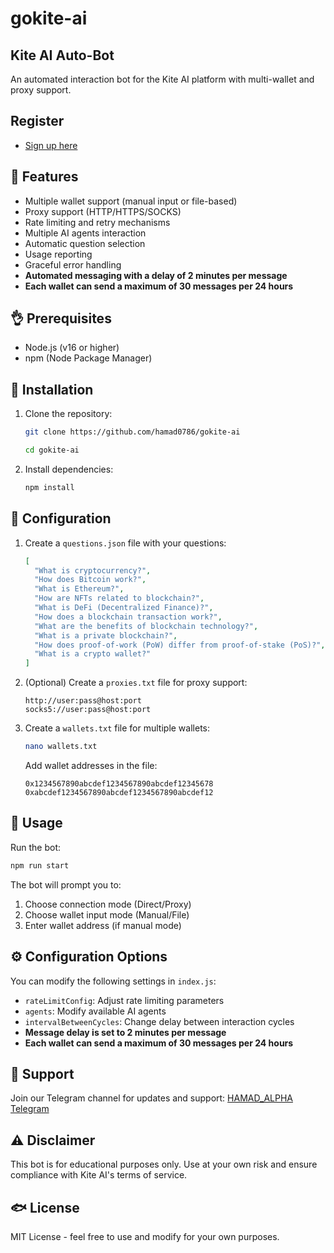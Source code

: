 # gokite-ai

## Kite AI Auto-Bot

An automated interaction bot for the Kite AI platform with multi-wallet and proxy support.

## Register

- [Sign up here](https://testnet.gokite.ai?r=nmtN7225)

## 🌟 Features

- Multiple wallet support (manual input or file-based)
- Proxy support (HTTP/HTTPS/SOCKS)
- Rate limiting and retry mechanisms
- Multiple AI agents interaction
- Automatic question selection
- Usage reporting
- Graceful error handling
- **Automated messaging with a delay of 2 minutes per message**
- **Each wallet can send a maximum of 30 messages per 24 hours**

## 👌 Prerequisites

- Node.js (v16 or higher)
- npm (Node Package Manager)

## 🤨 Installation

1. Clone the repository:
   ```bash
   git clone https://github.com/hamad0786/gokite-ai
   ```
   ```bash
   cd gokite-ai
   ```

2. Install dependencies:
   ```bash
   npm install
   ```

## 📝 Configuration

1. Create a `questions.json` file with your questions:
   ```json
   [
     "What is cryptocurrency?",
     "How does Bitcoin work?",
     "What is Ethereum?",
     "How are NFTs related to blockchain?",
     "What is DeFi (Decentralized Finance)?",
     "How does a blockchain transaction work?",
     "What are the benefits of blockchain technology?",
     "What is a private blockchain?",
     "How does proof-of-work (PoW) differ from proof-of-stake (PoS)?",
     "What is a crypto wallet?"
   ]
   ```

2. (Optional) Create a `proxies.txt` file for proxy support:
   ```
   http://user:pass@host:port
   socks5://user:pass@host:port
   ```

3. Create a `wallets.txt` file for multiple wallets:
   ```bash
   nano wallets.txt
   ```
   Add wallet addresses in the file:
   ```
   0x1234567890abcdef1234567890abcdef12345678
   0xabcdef1234567890abcdef1234567890abcdef12
   ```

## 🚀 Usage

Run the bot:
```bash
npm run start
```

The bot will prompt you to:
1. Choose connection mode (Direct/Proxy)
2. Choose wallet input mode (Manual/File)
3. Enter wallet address (if manual mode)

## ⚙️ Configuration Options

You can modify the following settings in `index.js`:

- `rateLimitConfig`: Adjust rate limiting parameters
- `agents`: Modify available AI agents
- `intervalBetweenCycles`: Change delay between interaction cycles
- **Message delay is set to 2 minutes per message**
- **Each wallet can send a maximum of 30 messages per 24 hours**

## 📝 Support

Join our Telegram channel for updates and support:
[HAMAD_ALPHA Telegram](https://t.me/HAMAD_ALPHA)

## ⚠️ Disclaimer

This bot is for educational purposes only. Use at your own risk and ensure compliance with Kite AI's terms of service.

## 🐟 License

MIT License - feel free to use and modify for your own purposes.
